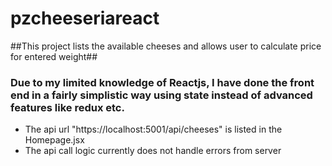 # pzcheeseriareact

##This project lists the available cheeses and allows user to calculate price for entered weight##

### Due to my limited knowledge of Reactjs, I have done the front end in a fairly simplistic way using state instead of advanced features like redux etc.

* The api url "https://localhost:5001/api/cheeses" is listed in the Homepage.jsx
* The api call logic currently does not handle errors from server
